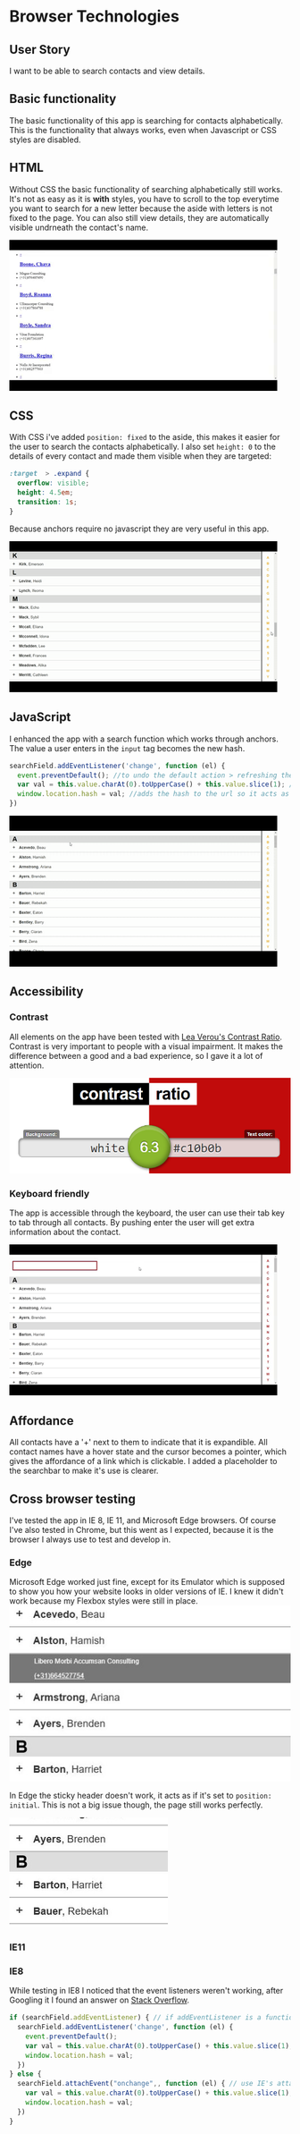 # Browser Technologies

## User Story
I want to be able to search contacts and view details.

## Basic functionality
The basic functionality of this app is searching for contacts alphabetically. This is the functionality that always works, even when Javascript or CSS styles are disabled.

## HTML
Without CSS the basic functionality of searching alphabetically still works. It's not as easy as it is **with** styles, you have to scroll to the top everytime you want to search for a new letter because the aside with letters is not fixed to the page. You can also still view details, they are automatically visible undrneath the contact's name.

![html](/img/html.gif)

## CSS 
With CSS i've added `position: fixed` to the aside, this makes it easier for the user to search the contacts alphabetically. I also set `height: 0` to the details of every contact and made them visible when they are targeted:
```css
:target  > .expand {
  overflow: visible;
  height: 4.5em;
  transition: 1s;
}
```
Because anchors require no javascript they are very useful in this app.

![css anchors](/img/css.gif)

## JavaScript
I enhanced the app with a search function which works through anchors. The value a user enters in the `input` tag becomes the new hash.
```javascript
searchField.addEventListener('change', function (el) {
  event.preventDefault(); //to undo the default action > refreshing the page
  var val = this.value.charAt(0).toUpperCase() + this.value.slice(1); //to make sure all queries are capitalized
  window.location.hash = val; //adds the hash to the url so it acts as an anchor
})
```

![js search](/img/js.gif)

## Accessibility
### Contrast
All elements on the app have been tested with [Lea Verou's Contrast Ratio](http://leaverou.github.io/contrast-ratio/). Contrast is very important to people with a visual impairment. It makes the difference between a good and a bad experience, so I gave it a lot of attention.

![contrast ratio](/img/contrast-ratio.png)

### Keyboard friendly
The app is accessible through the keyboard, the user can use their tab key to tab through all contacts. By pushing enter the user will get extra information about the contact.

![keyboard accessibility](/img/tab.gif)

## Affordance 
All contacts have a '+' next to them to indicate that it is expandible. All contact names have a hover state and the cursor becomes a pointer, which gives the affordance of a link which is clickable. 
I added a placeholder to the searchbar to make it's use is clearer.

## Cross browser testing
I've tested the app in IE 8, IE 11, and Microsoft Edge browsers. Of course I've also tested in Chrome, but this went as I expected, because it is the browser I always use to test and develop in. 

### Edge 
Microsoft Edge worked just fine, except for its Emulator which is supposed to show you how your website looks in older versions of IE. I knew it didn't work because my Flexbox styles were still in place. 
![details are viewed normally](/img/edge-detail.jpg)

In Edge the sticky header doesn't work, it acts as if it's set to `position: initial`. This is not a big issue though, the page still works perfectly.

![edge non sticky header](/img/edge-sticky.jpg)


### IE11 


### IE8
While testing in IE8 I noticed that the event listeners weren't working, after Googling it I found an answer on [Stack Overflow](http://stackoverflow.com/questions/9769868/addeventlistener-not-working-in-ie8).

```javascript
if (searchField.addEventListener) { // if addEventListener is a function
  searchField.addEventListener('change', function (el) {
    event.preventDefault();
    var val = this.value.charAt(0).toUpperCase() + this.value.slice(1);
    window.location.hash = val;
  })
} else { 
  searchField.attachEvent("onchange",, function (el) { // use IE's attachEvent method
    var val = this.value.charAt(0).toUpperCase() + this.value.slice(1);
    window.location.hash = val;
  })
}

```






